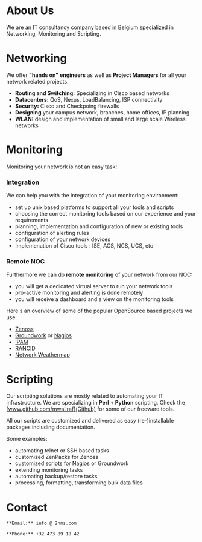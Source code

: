 # About Us

We are an IT consultancy company based in Belgium specialized in Networking, Monitoring and Scripting.



# Networking

We offer **"hands on" engineers** as well as **Project Managers** for all your network related projects.

* **Routing and Switching:** Specializing in Cisco based networks
* **Datacenters:** QoS, Nexus, LoadBalancing, ISP connectivity
* **Security:** Cisco and Checkpoing firewalls
* **Designing** your campus network, branches, home offices, IP planning
* **WLAN:** design and implementation of small and large scale Wireless networks



# Monitoring

Monitoring your network is not an easy task!

### Integration

We can help you with the integration of your monitoring environment:

* set up unix based platforms to support all your tools and scripts
* choosing the correct monitoring tools based on our experience and your requirements
* planning, implementation and configuration of new or existing tools
* configuration of alerting rules
* configuration of your network devices
* Implemenation of Cisco tools : ISE, ACS, NCS, UCS, etc


### Remote NOC

Furthermore we can do **remote monitoring** of your network from our NOC:

* you will get a dedicated virtual server to run your network tools
* pro-active monitoring and alerting is done remotely
* you will receive a dashboard and a view on the monitoring tools


Here's an overview of some of the popular OpenSource based projects we use:

* [Zenoss](http://www.zenoss.org)
* [Groundwork](http://www.gwos.com) or [Nagios](http://www.nagios.org)
* [IPAM](http://phpipam.net)
* [RANCID](http://www.shrubbery.net/rancid)
* [Network Weathermap](http://www.network-weathermap.com)



# Scripting

Our scripting solutions are mostly related to automating your IT infrastructure. We are specializing in **Perl + Python** scripting.
Check the [www.github.com/mwallraf](Github) for some of our freeware tools.

All our scripts are customized and delivered as easy (re-)installable packages including documentation.

Some examples:

* automating telnet or SSH based tasks
* customized ZenPacks for Zenoss
* customized scripts for Nagios or Groundwork
* extending monitoring tasks
* automating backup/restore tasks
* processing, formatting, transforming bulk data files



# Contact

    **Email:** info @ 2nms.com

    **Phone:** +32 473 89 18 42

